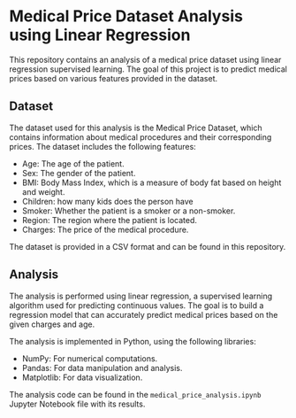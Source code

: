 # Medical Price Dataset Analysis using Linear Regression

This repository contains an analysis of a medical price dataset using linear regression supervised learning. The goal of this project is to predict medical prices based on various features provided in the dataset.

## Dataset

The dataset used for this analysis is the Medical Price Dataset, which contains information about medical procedures and their corresponding prices. The dataset includes the following features:

- Age: The age of the patient.
- Sex: The gender of the patient.
- BMI: Body Mass Index, which is a measure of body fat based on height and weight.
- Children: how many kids does the person have
- Smoker: Whether the patient is a smoker or a non-smoker.
- Region: The region where the patient is located.
- Charges: The price of the medical procedure.

The dataset is provided in a CSV format and can be found in this repository.

## Analysis

The analysis is performed using linear regression, a supervised learning algorithm used for predicting continuous values. The goal is to build a regression model that can accurately predict medical prices based on the given charges and age.

The analysis is implemented in Python, using the following libraries:

- NumPy: For numerical computations.
- Pandas: For data manipulation and analysis.
- Matplotlib: For data visualization.

The analysis code can be found in the `medical_price_analysis.ipynb` Jupyter Notebook file with its results.

